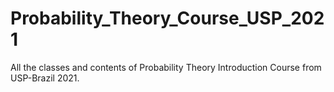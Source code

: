 # Probability_Theory_Course_USP_2021
All the classes and contents of Probability Theory Introduction Course from USP-Brazil 2021.
